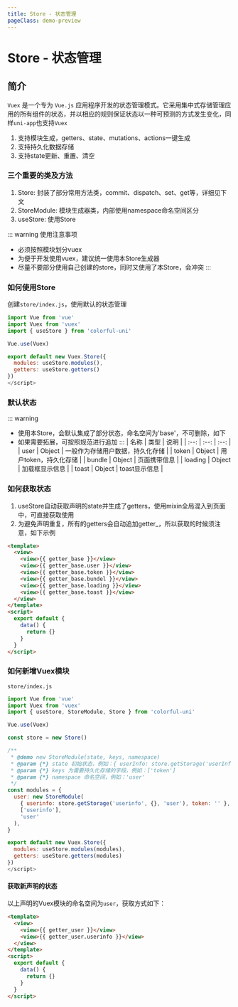 ```yaml
---
title: Store - 状态管理
pageClass: demo-preview
---
```


<DemoPreview url="pages/js/store"/>

# Store - 状态管理
## 简介
`Vuex` 是一个专为 `Vue.js` 应用程序开发的状态管理模式。它采用集中式存储管理应用的所有组件的状态，并以相应的规则保证状态以一种可预测的方式发生变化，同样`uni-app`也支持`Vuex`

1. 支持模块生成，getters、state、mutations、actions一键生成
2. 支持持久化数据存储
3. 支持state更新、重置、清空
### 三个重要的类及方法
1. Store: 封装了部分常用方法类，commit、dispatch、set、get等，详细见下文
2. StoreModule: 模块生成器类，内部使用namespace命名空间区分
3. useStore: 使用Store

::: warning 使用注意事项
- 必须按照模块划分vuex
- 为便于开发使用vuex，建议统一使用本Store生成器
- 尽量不要部分使用自己创建的store，同时又使用了本Store，会冲突
:::

### 如何使用Store
创建`store/index.js`，使用默认的状态管理

```js
import Vue from 'vue'
import Vuex from 'vuex'
import { useStore } from 'colorful-uni'

Vue.use(Vuex)

export default new Vuex.Store({
  modules: useStore.modules(),
  getters: useStore.getters()
})
</script>
```
### 默认状态
::: warning 
- 使用本Store，会默认集成了部分状态，命名空间为'base'，不可删除，如下
- 如果需要拓展，可按照规范进行追加
:::
| 名称 | 类型 | 说明 |
| :--: | :--: | :--: |
| user | Object | 一般作为存储用户数据，持久化存储 |
| token | Object | 用户token，持久化存储 |
| bundle | Object | 页面携带信息 |
| loading | Object | 加载框显示信息 |
| toast | Object | toast显示信息 |
### 如何获取状态
1. useStore自动获取声明的state并生成了getters，使用mixin全局混入到页面中，可直接获取使用
2. 为避免声明重复，所有的getters会自动追加getter_，所以获取的时候须注意，如下示例

```html
<template>
  <view>
    <view>{{ getter_base }}</view>
    <view>{{ getter_base.user }}</view>
    <view>{{ getter_base.token }}</view>
    <view>{{ getter_base.bundel }}</view>
    <view>{{ getter_base.loading }}</view>
    <view>{{ getter_base.toast }}</view>
  </view>
</template>
<script>
  export default {
    data() {
      return {}
    }
  }
</script>
```


### 如何新增Vuex模块

`store/index.js`

```js
import Vue from 'vue'
import Vuex from 'vuex'
import { useStore, StoreModule, Store } from 'colorful-uni'

Vue.use(Vuex)

const store = new Store()

/**
 * @demo new StoreModule(state, keys, namespace)
 * @param {*} state 初始状态，例如：{ userInfo: store.getStorage('userInfo', {}, 'user'), token: '' }
 * @param {*} keys 为需要持久化存储的字段，例如：['token']
 * @param {*} namespace 命名空间，例如：'user'
 */
const modules = {
  user: new StoreModule(
    { userinfo: store.getStorage('userinfo', {}, 'user'), token: '' },
    ['userinfo'],
    'user'
  ),
}

export default new Vuex.Store({
  modules: useStore.modules(modules),
  getters: useStore.getters(modules)
})
</script>

```

#### 获取新声明的状态

以上声明的Vuex模块的命名空间为`user`，获取方式如下：

```html
<template>
  <view>
    <view>{{ getter_user }}</view>
    <view>{{ getter_user.userinfo }}</view>
  </view>
</template>
<script>
  export default {
    data() {
      return {}
    }
  }
</script>
```
